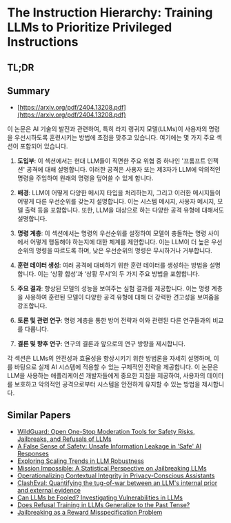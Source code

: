 # The Instruction Hierarchy: Training LLMs to Prioritize Privileged Instructions
## TL;DR
## Summary
- [https://arxiv.org/pdf/2404.13208.pdf](https://arxiv.org/pdf/2404.13208.pdf)

이 논문은 AI 기술의 발전과 관련하여, 특히 라지 랭귀지 모델(LLMs)이 사용자의 명령을 우선시하도록 훈련시키는 방법에 초점을 맞추고 있습니다. 여기에는 몇 가지 주요 섹션이 포함되어 있습니다.

1. **도입부**: 이 섹션에서는 현대 LLM들이 직면한 주요 위협 중 하나인 '프롬프트 인젝션' 공격에 대해 설명합니다. 이러한 공격은 사용자 또는 제3자가 LLM에 악의적인 명령을 주입하여 원래의 명령을 덮어쓸 수 있게 합니다.

2. **배경**: LLM이 어떻게 다양한 메시지 타입을 처리하는지, 그리고 이러한 메시지들이 어떻게 다른 우선순위를 갖는지 설명합니다. 이는 시스템 메시지, 사용자 메시지, 모델 출력 등을 포함합니다. 또한, LLM을 대상으로 하는 다양한 공격 유형에 대해서도 설명합니다.

3. **명령 계층**: 이 섹션에서는 명령의 우선순위를 설정하여 모델이 충돌하는 명령 사이에서 어떻게 행동해야 하는지에 대한 체계를 제안합니다. 이는 LLM이 더 높은 우선순위의 명령을 따르도록 하며, 낮은 우선순위의 명령은 무시하거나 거부합니다.

4. **훈련 데이터 생성**: 여러 공격에 대비하기 위한 훈련 데이터를 생성하는 방법을 설명합니다. 이는 ‘상황 합성’과 ‘상황 무시’의 두 가지 주요 방법을 포함합니다.

5. **주요 결과**: 향상된 모델의 성능을 보여주는 실험 결과를 제공합니다. 이는 명령 계층을 사용하여 훈련된 모델이 다양한 공격 유형에 대해 더 강력한 견고성을 보여줌을 강조합니다.

6. **토론 및 관련 연구**: 명령 계층을 통한 방어 전략과 이와 관련된 다른 연구들과의 비교를 다룹니다.

7. **결론 및 향후 연구**: 연구의 결론과 앞으로의 연구 방향을 제시합니다.

각 섹션은 LLMs의 안전성과 효율성을 향상시키기 위한 방법론을 자세히 설명하며, 이를 바탕으로 실제 AI 시스템에 적용할 수 있는 구체적인 전략을 제공합니다. 이 논문은 LLM을 사용하는 애플리케이션 개발자들에게 중요한 지침을 제공하여, 사용자의 데이터를 보호하고 악의적인 공격으로부터 시스템을 안전하게 유지할 수 있는 방법을 제시합니다.

## Similar Papers
- [WildGuard: Open One-Stop Moderation Tools for Safety Risks, Jailbreaks, and Refusals of LLMs](2406.18495.md)
- [A False Sense of Safety: Unsafe Information Leakage in 'Safe' AI Responses](2407.02551.md)
- [Exploring Scaling Trends in LLM Robustness](2407.18213.md)
- [Mission Impossible: A Statistical Perspective on Jailbreaking LLMs](2408.01420.md)
- [Operationalizing Contextual Integrity in Privacy-Conscious Assistants](2408.02373.md)
- [ClashEval: Quantifying the tug-of-war between an LLM's internal prior and external evidence](2404.10198.md)
- [Can LLMs be Fooled? Investigating Vulnerabilities in LLMs](2407.20529.md)
- [Does Refusal Training in LLMs Generalize to the Past Tense?](2407.11969.md)
- [Jailbreaking as a Reward Misspecification Problem](2406.14393.md)
